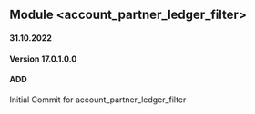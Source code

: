## Module <account_partner_ledger_filter>

#### 31.10.2022
#### Version 17.0.1.0.0
#### ADD
Initial Commit for account_partner_ledger_filter
